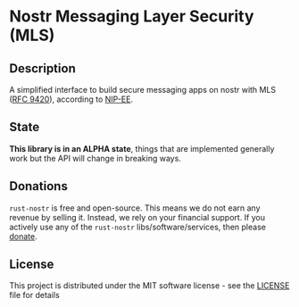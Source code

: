 # Nostr Messaging Layer Security (MLS)

## Description

A simplified interface to build secure messaging apps on nostr with MLS ([RFC 9420](https://datatracker.ietf.org/doc/html/rfc9420)),
according to [NIP-EE](https://github.com/nostr-protocol/nips/pull/1427).

## State

**This library is in an ALPHA state**, things that are implemented generally work but the API will change in breaking ways.

## Donations

`rust-nostr` is free and open-source. This means we do not earn any revenue by selling it. Instead, we rely on your financial support. If you actively use any of the `rust-nostr` libs/software/services, then please [donate](https://rust-nostr.org/donate).

## License

This project is distributed under the MIT software license - see the [LICENSE](../../LICENSE) file for details
